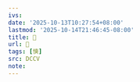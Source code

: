 ```yaml
---
ivs:
date: '2025-10-13T10:27:54+08:00'
lastmod: '2025-10-14T21:46:45-08:00'
title: 􄎣
url: 􄎣
tags: [慡]
src: DCCV
note:
---
```

